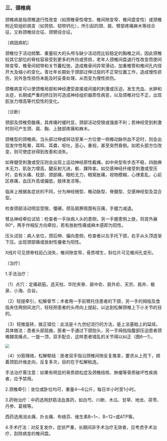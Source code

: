 ### 三、颈椎病

颈椎病是指颈椎退行性改变（如颈椎骨性增生、椎间隙变窄、椎间盘变性）或颈椎附近软组织病变（如劳损、韧带钙化），所引起的颈、肩、臂部疼痛麻木等综合征，又称颈椎综合征、颈臂综合征。

〔病因病机〕

颈椎位于活动频繁、重量较大的头颅与缺少活动而比较稳定的胸椎之间，因此颈椎较其它部位的脊柱容易受到更多的外伤或劳损，老年人颈椎间盘退行性改变而使间隙变窄，椎骨间韧带和关节囊松弛，造成椎骨间异常滑动，加重椎管和椎间孔内径开大及缩小的变化。青壮年长期处于颈部过伸过屈的不正常位置工作，造成慢性损伤，另外急性扭伤未能及时妥善处理，从而变为慢性损伤。

颈椎病变可以使颈椎局部和神经遭受直接或间接的刺激或压迫，发生充血、水肿和炎症，长期或严重的挤压则可造成神经组织器质性病变，以及颈椎对位不正，出现肌张力增高等代偿性的变化。

〔诊断〕

颈部及颈椎旁酸痛，其疼痛时缓时显，颈部活动受限或强直不利；若神经受到刺激时则可产生颈、肩、胸、上肢部疼痛和麻木。

颈椎型的颈椎病，当头部过伸或转动至某一方位使一侧椎动脉供血不足时，则会出现发作性眩晕，耳鸣、耳聋，呕吐，恶心，重视，甚至突然昏倒。如若头部方位改变，则可使症状得到改善和消失。

如脊髓受刺激或受压则会出现上运动神经原性截瘫。如中央型有步态不稳，四肢麻木无力，肌张力增高，腱反射亢进，骸、踝阵挛。如交感神经纤维受刺激或受压时，会有头痛、枕部、颈部痛，眼睑无力，眼窝胀痛，视物模糊，心律紊乱，心前区疼痛，血压升高或偏低，肢体发凉等。

临床上根据各症状的不同，分为神经根型、椎动脉型、脊髓型、交感神经型及混合型。

检查颈部活动明显受限，僵硬。颈及肩胛周围有压痛，手握力减退。

臂丛神经牵拉试验：检查者一手扶病人头的患侧，另一手握患侧上肢，将其外展90°，两手作相反方向牵拉，若有放射性痛或麻木感即为阳性。

压头试验：病人坐位，颈后伸、偏向患侧，检查者以左手托下颌，右手从头顶逐渐下压。出现颈部痛或放射性瘤者为阳性。

X线片可见颈脊柱前凸消失，椎间隙变窄，骨质增生，斜位片可见椎间孔变形。

〔治疗〕

1.手法治疗：

（1）点穴：定痛疏筋。选天柱、华陀夹脊、肩中俞、肩外俞、天宗、肩井、极泉、小海、合谷。

（2）轻提牵引，松解骨节；术者用一手前臂托住患者的下颌，另一手的拇指及食指夹住两侧风池穴，轻轻把患者的头颅向上提起，以达到松解颈椎上下小关节的目的。

（3）轻推旋转，拨正错位：此法是十九世纪流行的方法，是上法基础上的延续。具体做法：患者头部屈曲，医者一手通过下颌抱头，另一手拇指指腹部压迫患者颈椎棘突痛点，一旋一顶，双手配合，这样患者错乱的关节得以纠正（图6—1）。

<img src="./img/6-1.jpg" style="zoom:80%;" />

（4）分筋理络，松解郁结：医者双手指沿颈椎间隙反复推拿，要求从上而下，顺着颈肌纤维走向，反复多次，目的在于松解粘连。

手法治疗需注意：如果有明显的骨质疏松症及颈椎结核、肿瘤等骨质破坏性疾病者，应予禁用。

2.颈椎牵引：坐位或卧位均可，重量4〜6公斤，每日半小时至1小时。

3.药物治疗：中药选用舒筋活血类药，如白芍、川断、木瓜、甘草、地龙、茯苓、丹参、葛根等。

西药选用消炎痛、扑炎痛、布络芬、维生素B~1~、B~12~或ATP等。

4.手术疗法：对反复发作，症状严重，长期间非手术治疗无效者，应考虑手术治疗，刮除病变的椎间盘。